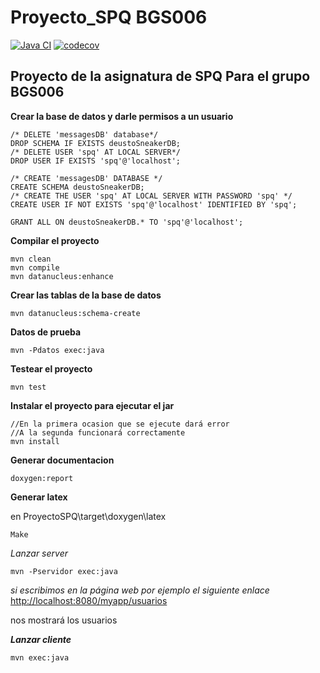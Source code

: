 Proyecto_SPQ BGS006
===============================
[![Java CI](https://github.com/suhartx/Proyecto_SPQ/actions/workflows/main.yml/badge.svg)](https://github.com/suhartx/Proyecto_SPQ/actions/workflows/main.yml)   [![codecov](https://codecov.io/gh/suhartx/Proyecto_SPQ/branch/main/graph/badge.svg?token=MA8OLVZG8F)](https://codecov.io/gh/suhartx/Proyecto_SPQ)

**Proyecto de la asignatura de SPQ Para el grupo BGS006**
------------- 
**Crear la base de datos y darle permisos a un usuario**

    /* DELETE 'messagesDB' database*/
    DROP SCHEMA IF EXISTS deustoSneakerDB;
    /* DELETE USER 'spq' AT LOCAL SERVER*/
    DROP USER IF EXISTS 'spq'@'localhost';
    
    /* CREATE 'messagesDB' DATABASE */
    CREATE SCHEMA deustoSneakerDB;
    /* CREATE THE USER 'spq' AT LOCAL SERVER WITH PASSWORD 'spq' */
    CREATE USER IF NOT EXISTS 'spq'@'localhost' IDENTIFIED BY 'spq';
    
    GRANT ALL ON deustoSneakerDB.* TO 'spq'@'localhost';

**Compilar el proyecto**

```
mvn clean
mvn compile
mvn datanucleus:enhance
```

**Crear las tablas de la base de datos**

```
mvn datanucleus:schema-create
```
**Datos de prueba**
```
mvn -Pdatos exec:java
```

**Testear el proyecto**
```
mvn test
```

**Instalar el proyecto para ejecutar el jar**
```
//En la primera ocasion que se ejecute dará error
//A la segunda funcionará correctamente
mvn install
```


**Generar documentacion**
```
doxygen:report
```
**Generar latex**

en ProyectoSPQ\target\doxygen\latex
```
Make
```


*Lanzar server*
```
mvn -Pservidor exec:java
```
*si escribimos en la página web por ejemplo el siguiente enlace*
[http://localhost:8080/myapp/usuarios](http://localhost:8080/myapp/usuarios)

nos mostrará los usuarios

***Lanzar cliente***
```
mvn exec:java

```